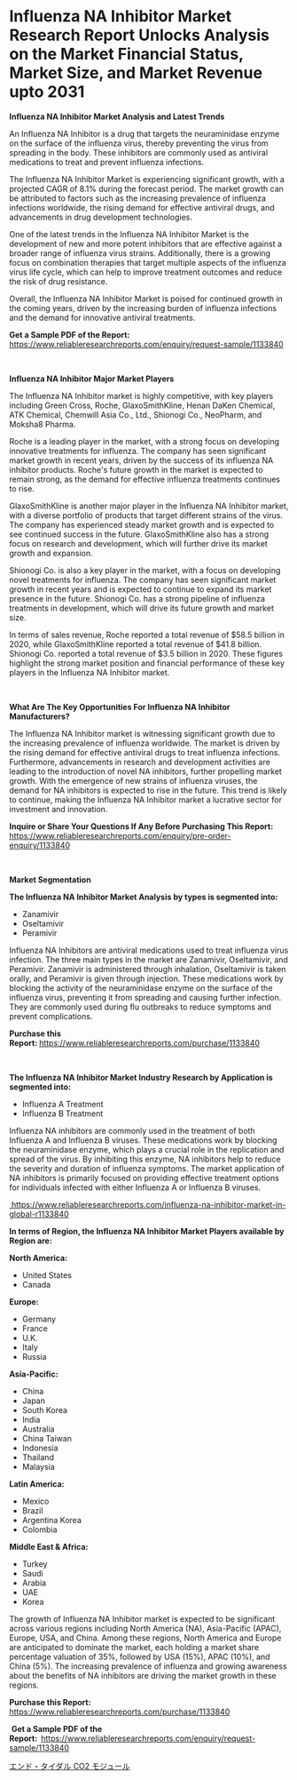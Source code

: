 <p><h1>Influenza NA Inhibitor Market Research Report Unlocks Analysis on the Market Financial Status, Market Size, and Market Revenue upto 2031</h1></p><p><strong>Influenza NA Inhibitor Market Analysis and Latest Trends</strong></p>
<p><p>An Influenza NA Inhibitor is a drug that targets the neuraminidase enzyme on the surface of the influenza virus, thereby preventing the virus from spreading in the body. These inhibitors are commonly used as antiviral medications to treat and prevent influenza infections.</p><p>The Influenza NA Inhibitor Market is experiencing significant growth, with a projected CAGR of 8.1% during the forecast period. The market growth can be attributed to factors such as the increasing prevalence of influenza infections worldwide, the rising demand for effective antiviral drugs, and advancements in drug development technologies.</p><p>One of the latest trends in the Influenza NA Inhibitor Market is the development of new and more potent inhibitors that are effective against a broader range of influenza virus strains. Additionally, there is a growing focus on combination therapies that target multiple aspects of the influenza virus life cycle, which can help to improve treatment outcomes and reduce the risk of drug resistance.</p><p>Overall, the Influenza NA Inhibitor Market is poised for continued growth in the coming years, driven by the increasing burden of influenza infections and the demand for innovative antiviral treatments.</p></p>
<p><strong>Get a Sample PDF of the Report:&nbsp;</strong> <a href="https://www.reliableresearchreports.com/enquiry/request-sample/1133840">https://www.reliableresearchreports.com/enquiry/request-sample/1133840</a></p>
<p>&nbsp;</p>
<p><strong>Influenza NA Inhibitor Major Market Players</strong></p>
<p><p>The Influenza NA Inhibitor market is highly competitive, with key players including Green Cross, Roche, GlaxoSmithKline, Henan DaKen Chemical, ATK Chemical, Chemwill Asia Co., Ltd., Shionogi Co., NeoPharm, and Moksha8 Pharma. </p><p>Roche is a leading player in the market, with a strong focus on developing innovative treatments for influenza. The company has seen significant market growth in recent years, driven by the success of its influenza NA inhibitor products. Roche's future growth in the market is expected to remain strong, as the demand for effective influenza treatments continues to rise.</p><p>GlaxoSmithKline is another major player in the Influenza NA Inhibitor market, with a diverse portfolio of products that target different strains of the virus. The company has experienced steady market growth and is expected to see continued success in the future. GlaxoSmithKline also has a strong focus on research and development, which will further drive its market growth and expansion.</p><p>Shionogi Co. is also a key player in the market, with a focus on developing novel treatments for influenza. The company has seen significant market growth in recent years and is expected to continue to expand its market presence in the future. Shionogi Co. has a strong pipeline of influenza treatments in development, which will drive its future growth and market size.</p><p>In terms of sales revenue, Roche reported a total revenue of $58.5 billion in 2020, while GlaxoSmithKline reported a total revenue of $41.8 billion. Shionogi Co. reported a total revenue of $3.5 billion in 2020. These figures highlight the strong market position and financial performance of these key players in the Influenza NA Inhibitor market.</p></p>
<p>&nbsp;</p>
<p><strong>What Are The Key Opportunities For Influenza NA Inhibitor Manufacturers?</strong></p>
<p><p>The Influenza NA Inhibitor market is witnessing significant growth due to the increasing prevalence of influenza worldwide. The market is driven by the rising demand for effective antiviral drugs to treat influenza infections. Furthermore, advancements in research and development activities are leading to the introduction of novel NA inhibitors, further propelling market growth. With the emergence of new strains of influenza viruses, the demand for NA inhibitors is expected to rise in the future. This trend is likely to continue, making the Influenza NA Inhibitor market a lucrative sector for investment and innovation.</p></p>
<p><strong>Inquire or Share Your Questions If Any Before Purchasing This Report:</strong> <a href="https://www.reliableresearchreports.com/enquiry/pre-order-enquiry/1133840">https://www.reliableresearchreports.com/enquiry/pre-order-enquiry/1133840</a></p>
<p>&nbsp;</p>
<p><strong>Market Segmentation</strong></p>
<p><strong>The Influenza NA Inhibitor Market Analysis by types is segmented into:</strong></p>
<p><ul><li>Zanamivir</li><li>Oseltamivir</li><li>Peramivir</li></ul></p>
<p><p>Influenza NA Inhibitors are antiviral medications used to treat influenza virus infection. The three main types in the market are Zanamivir, Oseltamivir, and Peramivir. Zanamivir is administered through inhalation, Oseltamivir is taken orally, and Peramivir is given through injection. These medications work by blocking the activity of the neuraminidase enzyme on the surface of the influenza virus, preventing it from spreading and causing further infection. They are commonly used during flu outbreaks to reduce symptoms and prevent complications.</p></p>
<p><strong>Purchase this Report:&nbsp;</strong><a href="https://www.reliableresearchreports.com/purchase/1133840">https://www.reliableresearchreports.com/purchase/1133840</a></p>
<p>&nbsp;</p>
<p><strong>The Influenza NA Inhibitor Market Industry Research by Application is segmented into:</strong></p>
<p><ul><li>Influenza A Treatment</li><li>Influenza B Treatment</li></ul></p>
<p><p>Influenza NA inhibitors are commonly used in the treatment of both Influenza A and Influenza B viruses. These medications work by blocking the neuraminidase enzyme, which plays a crucial role in the replication and spread of the virus. By inhibiting this enzyme, NA inhibitors help to reduce the severity and duration of influenza symptoms. The market application of NA inhibitors is primarily focused on providing effective treatment options for individuals infected with either Influenza A or Influenza B viruses.</p></p>
<p><a href="https://www.reliableresearchreports.com/influenza-na-inhibitor-market-in-global-r1133840">&nbsp;https://www.reliableresearchreports.com/influenza-na-inhibitor-market-in-global-r1133840</a></p>
<p><strong>In terms of Region, the Influenza NA Inhibitor Market Players available by Region are:</strong></p>
<p>
    <p> <strong> North America: </strong>
        <ul>
            <li>United States</li>
            <li>Canada</li>
        </ul>
        </p> 
    <p> <strong> Europe: </strong>
        <ul>
            <li>Germany</li>
            <li>France</li>
            <li>U.K.</li>
            <li>Italy</li>
            <li>Russia</li>
        </ul>
        </p> 
    <p> <strong> Asia-Pacific: </strong>
        <ul>
            <li>China</li>
            <li>Japan</li>
            <li>South Korea</li>
            <li>India</li>
            <li>Australia</li>
            <li>China Taiwan</li>
            <li>Indonesia</li>
            <li>Thailand</li>
            <li>Malaysia</li>
        </ul>
        </p> 
    <p> <strong> Latin America: </strong>
        <ul>
            <li>Mexico</li>
            <li>Brazil</li>
            <li>Argentina Korea</li>
            <li>Colombia</li>
        </ul>
        </p> 
    <p> <strong> Middle East & Africa: </strong>
        <ul>
            <li>Turkey</li>
            <li>Saudi</li>
            <li>Arabia</li>
            <li>UAE</li>
            <li>Korea</li>
        </ul>
    </p>
    </p>
<p><p>The growth of Influenza NA Inhibitor market is expected to be significant across various regions including North America (NA), Asia-Pacific (APAC), Europe, USA, and China. Among these regions, North America and Europe are anticipated to dominate the market, each holding a market share percentage valuation of 35%, followed by USA (15%), APAC (10%), and China (5%). The increasing prevalence of influenza and growing awareness about the benefits of NA inhibitors are driving the market growth in these regions.</p></p>
<p><strong>Purchase this Report: </strong><a href="https://www.reliableresearchreports.com/purchase/1133840">https://www.reliableresearchreports.com/purchase/1133840</a></p>
<p>&nbsp;<strong>Get a Sample PDF of the Report:&nbsp;&nbsp;</strong><a href="https://www.reliableresearchreports.com/enquiry/request-sample/1133840">https://www.reliableresearchreports.com/enquiry/request-sample/1133840</a></p>
<p><strong></strong></p>
<p><p><a href="https://github.com/avwofrml53535/Market-Research-Report-List-3/blob/main/7452066126779.md">エンド・タイダル CO2 モジュール</a></p></p>